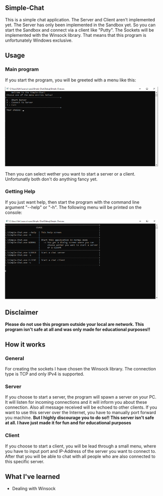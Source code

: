 ## Simple-Chat
This is a simple chat application. The Server and Client aren't implemented yet. The Server has only been implemented in the Sandbox yet. So you can start the Sandbox and connect via a client like "Putty". 
The Sockets will be implemented with the Winsock library. That means that this program is unfortunately Windows exclusive.

## Usage
### Main program
If you start the program, you will be greeted with a menu like this:

![alt image](Screenshots/MainMenu.png)

Then you can select wether you want to start a server or a client. Unfortunatly both don't do anything fancy yet. 

### Getting Help
If you just want help, then start the program with the command line argument "--help" or "-h". The following menu will be printed on the console:

![alt image](Screenshots/HelpMenu.png)

## Disclaimer
**Please do not use this program outside your local are network. This program isn't safe at all and was only made for educational purposes!!**

## How it works
### General
For creating the sockets I have chosen the Winsock library. The connection type is TCP and only IPv4 is supported.

### Server
If you choose to start a server, the program will spawn a server on your PC. It will listen for incoming connections and it will inform you about these connection. Also all message received will be echoed to other clients.
If you want to use this server over the Internet, you have to manually port forward you machine. **But I highly discourage you to do so!! This server isn't safe at all. I have just made it for fun and for educational purposes**

### Client
If you choose to start a client, you will be lead through a small menu, where you have to input port and IP-Address of the server you want to connect to. After that you will be able to chat with all people who are also connected to this specific server.

## What I've learned
- Dealing with Winsock
